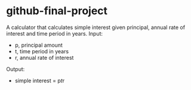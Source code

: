 # github-final-project

A calculator that calculates simple interest given principal, annual rate of interest and time period in years.
Input:
* p, principal amount
* t, time period in years
* r, annual rate of interest

Output:
* simple interest = p*t*r
